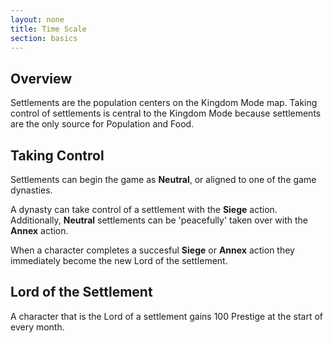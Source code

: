 ```yaml
---
layout: none
title: Time Scale
section: basics
---
```


## Overview

Settlements are the population centers on the Kingdom Mode map. Taking control of settlements is central to  the Kingdom Mode because settlements are the only source for Population and Food.

## Taking Control

Settlements can begin the game as **Neutral**, or aligned to one of the game dynasties.

A dynasty can take control of a settlement with the **Siege** action. Additionally, **Neutral** settlements can be 'peacefully' taken over with the **Annex** action.

When a character completes a succesful **Siege** or **Annex** action they immediately become the new Lord of the settlement.

## Lord of the Settlement

A character that is the Lord of a settlement gains 100 Prestige at the start of every month.







<!-- <span style="color:blue"> blue text</span> -->